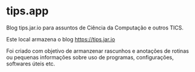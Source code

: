 # tips.app
Blog tips.jar.io para assuntos de Ciência da Computação e outros TICS. 

Este local armazena o blog https://tips.jar.io 

Foi criado com objetivo de armanzenar rascunhos e anotações de rotinas ou pequenas informações sobre uso de programas, configurações, softwares úteis etc.



